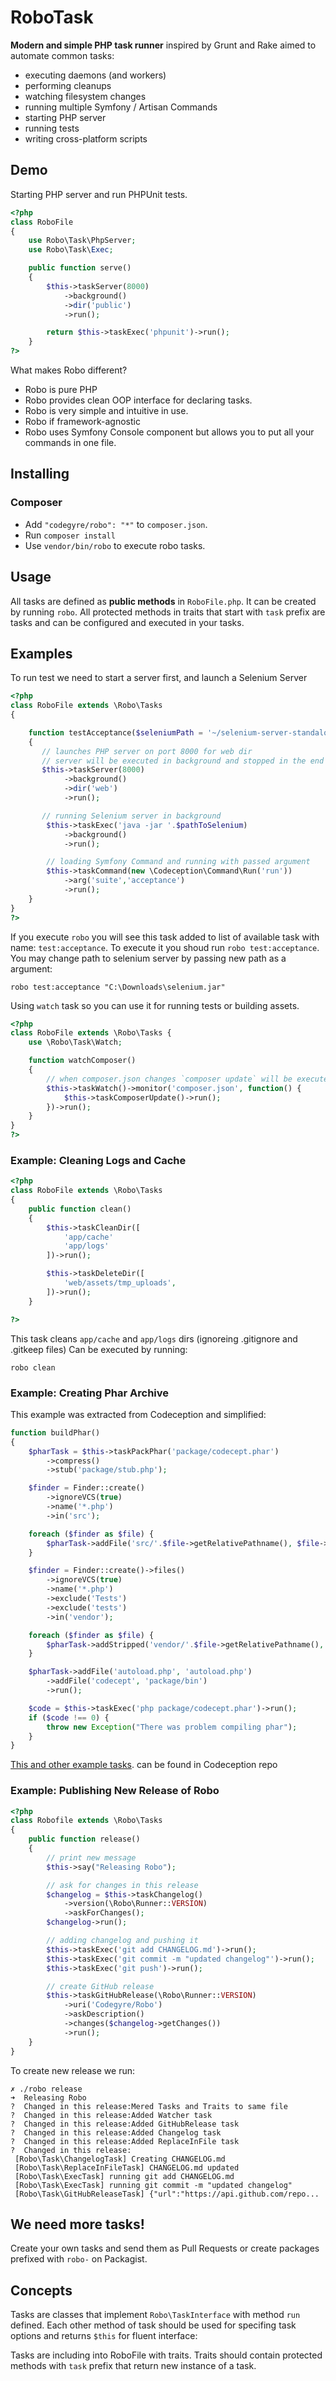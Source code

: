 RoboTask
====

**Modern and simple PHP task runner** inspired by Grunt and Rake aimed to automate common tasks:

* executing daemons (and workers)
* performing cleanups
* watching filesystem changes
* running multiple Symfony / Artisan Commands
* starting PHP server
* running tests
* writing cross-platform scripts

## Demo

Starting PHP server and run PHPUnit tests.

``` php
<?php
class RoboFile
{
    use Robo\Task\PhpServer;
    use Robo\Task\Exec;

    public function serve()
    {
        $this->taskServer(8000)
            ->background()
            ->dir('public')
            ->run();

        return $this->taskExec('phpunit')->run();
    }
?>
```

What makes Robo different?

* Robo is pure PHP
* Robo provides clean OOP interface for declaring tasks.
* Robo is very simple and intuitive in use.
* Robo if framework-agnostic
* Robo uses Symfony Console component but allows you to put all your commands in one file.

## Installing

### Composer

* Add `"codegyre/robo": "*"` to `composer.json`.
* Run `composer install`
* Use `vendor/bin/robo` to execute robo tasks.

## Usage

All tasks are defined as **public methods** in `RoboFile.php`. It can be created by running `robo`.
All protected methods in traits that start with `task` prefix are tasks and can be configured and executed in your tasks.

## Examples

To run test we need to start a server first, and launch a Selenium Server

``` php
<?php
class RoboFile extends \Robo\Tasks
{

    function testAcceptance($seleniumPath = '~/selenium-server-standalone-2.39.0.jar')
    {
       // launches PHP server on port 8000 for web dir
       // server will be executed in background and stopped in the end
       $this->taskServer(8000)
            ->background()
            ->dir('web')
            ->run();

       // running Selenium server in background
        $this->taskExec('java -jar '.$pathToSelenium)
            ->background()
            ->run();

        // loading Symfony Command and running with passed argument
        $this->taskCommand(new \Codeception\Command\Run('run'))
            ->arg('suite','acceptance')
            ->run();
    }
}
?>
```

If you execute `robo` you will see this task added to list of available task with name: `test:acceptance`.
To execute it you shoud run `robo test:acceptance`. You may change path to selenium server by passing new path as a argument:

```
robo test:acceptance "C:\Downloads\selenium.jar"
```

Using `watch` task so you can use it for running tests or building assets.

``` php
<?php
class RoboFile extends \Robo\Tasks {
    use \Robo\Task\Watch;

    function watchComposer()
    {
        // when composer.json changes `composer update` will be executed
        $this->taskWatch()->monitor('composer.json', function() {
            $this->taskComposerUpdate()->run();
        })->run();
    }
}
?>
```


### Example: Cleaning Logs and Cache

``` php
<?php
class RoboFile extends \Robo\Tasks
{
    public function clean()
    {
        $this->taskCleanDir([
            'app/cache'
            'app/logs'
        ])->run();

        $this->taskDeleteDir([
            'web/assets/tmp_uploads',
        ])->run();
    }

?>
```

This task cleans `app/cache` and `app/logs` dirs (ignoreing .gitignore and .gitkeep files)
Can be executed by running:

```
robo clean
```

### Example: Creating Phar Archive

This example was extracted from Codeception and simplified:

``` php
function buildPhar()
{
    $pharTask = $this->taskPackPhar('package/codecept.phar')
        ->compress()
        ->stub('package/stub.php');

    $finder = Finder::create()
        ->ignoreVCS(true)
        ->name('*.php')
        ->in('src');

    foreach ($finder as $file) {
        $pharTask->addFile('src/'.$file->getRelativePathname(), $file->getRealPath());
    }

    $finder = Finder::create()->files()
        ->ignoreVCS(true)
        ->name('*.php')
        ->exclude('Tests')
        ->exclude('tests')
        ->in('vendor');

    foreach ($finder as $file) {
        $pharTask->addStripped('vendor/'.$file->getRelativePathname(), $file->getRealPath());
    }

    $pharTask->addFile('autoload.php', 'autoload.php')
        ->addFile('codecept', 'package/bin')
        ->run();

    $code = $this->taskExec('php package/codecept.phar')->run();
    if ($code !== 0) {
        throw new Exception("There was problem compiling phar");
    }
}
```

[This and other example tasks](https://github.com/Codeception/Codeception/blob/2.0-dev/RoboFile.php). can be found in Codeception repo

### Example: Publishing New Release of Robo

``` php
<?php
class Robofile extends \Robo\Tasks
{
    public function release()
    {
        // print new message
        $this->say("Releasing Robo");

        // ask for changes in this release
        $changelog = $this->taskChangelog()
            ->version(\Robo\Runner::VERSION)
            ->askForChanges();
        $changelog->run();

        // adding changelog and pushing it
        $this->taskExec('git add CHANGELOG.md')->run();
        $this->taskExec('git commit -m "updated changelog"')->run();
        $this->taskExec('git push')->run();

        // create GitHub release
        $this->taskGitHubRelease(\Robo\Runner::VERSION)
            ->uri('Codegyre/Robo')
            ->askDescription()
            ->changes($changelog->getChanges())
            ->run();
    }
}
```

To create new release we run:

```
✗ ./robo release
➜  Releasing Robo
?  Changed in this release:Mered Tasks and Traits to same file
?  Changed in this release:Added Watcher task
?  Changed in this release:Added GitHubRelease task
?  Changed in this release:Added Changelog task
?  Changed in this release:Added ReplaceInFile task
?  Changed in this release:
 [Robo\Task\ChangelogTask] Creating CHANGELOG.md
 [Robo\Task\ReplaceInFileTask] CHANGELOG.md updated
 [Robo\Task\ExecTask] running git add CHANGELOG.md
 [Robo\Task\ExecTask] running git commit -m "updated changelog"
 [Robo\Task\GitHubReleaseTask] {"url":"https://api.github.com/repo...
```

## We need more tasks!

Create your own tasks and send them as Pull Requests or create packages prefixed with `robo-` on Packagist.

## Concepts

Tasks are classes that implement `Robo\TaskInterface` with method `run` defined. Each other method of task should be used for specifing task options and returns `$this` for fluent interface:

Tasks are including into RoboFile with traits. Traits should contain protected methods with `task` prefix that return new instance of a task.